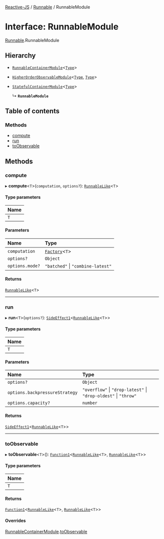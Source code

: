 [Reactive-JS](../README.md) / [Runnable](../modules/Runnable.md) / RunnableModule

# Interface: RunnableModule

[Runnable](../modules/Runnable.md).RunnableModule

## Hierarchy

- [`RunnableContainerModule`](types.RunnableContainerModule.md)<[`Type`](../modules/Runnable.md#type)\>

- [`HigherOrderObservableModule`](types.HigherOrderObservableModule.md)<[`Type`](../modules/Runnable.md#type), [`Type`](../modules/Runnable.md#type)\>

- [`StatefulContainerModule`](types.StatefulContainerModule.md)<[`Type`](../modules/Runnable.md#type)\>

  ↳ **`RunnableModule`**

## Table of contents

### Methods

- [compute](Runnable.RunnableModule.md#compute)
- [run](Runnable.RunnableModule.md#run)
- [toObservable](Runnable.RunnableModule.md#toobservable)

## Methods

### compute

▸ **compute**<`T`\>(`computation`, `options?`): [`RunnableLike`](types.RunnableLike.md)<`T`\>

#### Type parameters

| Name |
| :------ |
| `T` |

#### Parameters

| Name | Type |
| :------ | :------ |
| `computation` | [`Factory`](../modules/functions.md#factory)<`T`\> |
| `options?` | `Object` |
| `options.mode?` | ``"batched"`` \| ``"combine-latest"`` |

#### Returns

[`RunnableLike`](types.RunnableLike.md)<`T`\>

___

### run

▸ **run**<`T`\>(`options?`): [`SideEffect1`](../modules/functions.md#sideeffect1)<[`RunnableLike`](types.RunnableLike.md)<`T`\>\>

#### Type parameters

| Name |
| :------ |
| `T` |

#### Parameters

| Name | Type |
| :------ | :------ |
| `options?` | `Object` |
| `options.backpressureStrategy` | ``"overflow"`` \| ``"drop-latest"`` \| ``"drop-oldest"`` \| ``"throw"`` |
| `options.capacity?` | `number` |

#### Returns

[`SideEffect1`](../modules/functions.md#sideeffect1)<[`RunnableLike`](types.RunnableLike.md)<`T`\>\>

___

### toObservable

▸ **toObservable**<`T`\>(): [`Function1`](../modules/functions.md#function1)<[`RunnableLike`](types.RunnableLike.md)<`T`\>, [`RunnableLike`](types.RunnableLike.md)<`T`\>\>

#### Type parameters

| Name |
| :------ |
| `T` |

#### Returns

[`Function1`](../modules/functions.md#function1)<[`RunnableLike`](types.RunnableLike.md)<`T`\>, [`RunnableLike`](types.RunnableLike.md)<`T`\>\>

#### Overrides

[RunnableContainerModule](types.RunnableContainerModule.md).[toObservable](types.RunnableContainerModule.md#toobservable)
